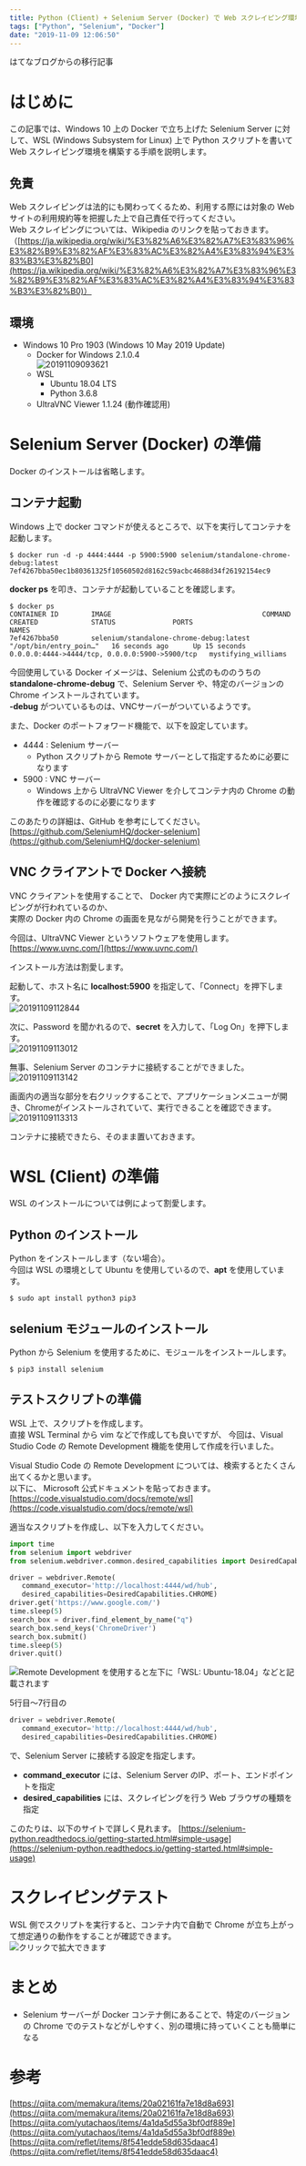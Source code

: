 ```yaml
---
title: Python (Client) + Selenium Server (Docker) で Web スクレイピング環境構築
tags: ["Python", "Selenium", "Docker"]
date: "2019-11-09 12:06:50"
---
```


<div class="alert info">
はてなブログからの移行記事
</div>

# はじめに
この記事では、Windows 10 上の Docker で立ち上げた Selenium Server に対して、WSL (Windows Subsystem for Linux) 上で Python スクリプトを書いて Web スクレイピング環境を構築する手順を説明します。

## 免責
Web スクレイピングは法的にも関わってくるため、利用する際には対象の Web サイトの利用規約等を把握した上で自己責任で行ってください。  
Web スクレイピングについては、Wikipedia のリンクを貼っておきます。（[https://ja.wikipedia.org/wiki/%E3%82%A6%E3%82%A7%E3%83%96%E3%82%B9%E3%82%AF%E3%83%AC%E3%82%A4%E3%83%94%E3%83%B3%E3%82%B0](https://ja.wikipedia.org/wiki/%E3%82%A6%E3%82%A7%E3%83%96%E3%82%B9%E3%82%AF%E3%83%AC%E3%82%A4%E3%83%94%E3%83%B3%E3%82%B0)）

## 環境
* Windows 10 Pro 1903 (Windows 10 May 2019 Update)
  * Docker for Windows 2.1.0.4  
![20191109093621](20191109093621.png)
  * WSL
    * Ubuntu 18.04 LTS
    * Python 3.6.8
  * UltraVNC Viewer 1.1.24 (動作確認用)

# Selenium Server (Docker) の準備
Docker のインストールは省略します。

## コンテナ起動

Windows 上で docker コマンドが使えるところで、以下を実行してコンテナを起動します。
```
$ docker run -d -p 4444:4444 -p 5900:5900 selenium/standalone-chrome-debug:latest
7ef4267bba50ec1b80361325f10560502d8162c59acbc4688d34f26192154ec9
```

**docker ps** を叩き、コンテナが起動していることを確認します。
```
$ docker ps
CONTAINER ID        IMAGE                                     COMMAND                  CREATED             STATUS              PORTS                                            NAMES
7ef4267bba50        selenium/standalone-chrome-debug:latest   "/opt/bin/entry_poin…"   16 seconds ago      Up 15 seconds       0.0.0.0:4444->4444/tcp, 0.0.0.0:5900->5900/tcp   mystifying_williams
```

今回使用している Docker イメージは、Selenium 公式のもののうちの **standalone-chrome-debug** で、Selenium Server や、特定のバージョンの Chrome インストールされています。  
**-debug** がついているものは、VNCサーバーがついているようです。

また、Docker のポートフォワード機能で、以下を設定しています。

* 4444 : Selenium サーバー
  * Python スクリプトから Remote サーバーとして指定するために必要になります
* 5900 : VNC サーバー
  * Windows 上から UltraVNC Viewer を介してコンテナ内の Chrome の動作を確認するのに必要になります

このあたりの詳細は、GitHub を参考にしてください。
[https://github.com/SeleniumHQ/docker-selenium](https://github.com/SeleniumHQ/docker-selenium)

## VNC クライアントで Docker へ接続
VNC クライアントを使用することで、 Docker 内で実際にどのようにスクレイピングが行われているのか、  
実際の Docker 内の Chrome の画面を見ながら開発を行うことができます。

今回は、UltraVNC Viewer というソフトウェアを使用します。
[https://www.uvnc.com/](https://www.uvnc.com/)

インストール方法は割愛します。

起動して、ホスト名に **localhost:5900** を指定して、「Connect」を押下します。  
![20191109112844](20191109112844.png)

次に、Password を聞かれるので、**secret** を入力して、「Log On」を押下します。  
![20191109113012](20191109113012.png)

無事、Selenium Server のコンテナに接続することができました。  
![20191109113142](20191109113142.png)

画面内の適当な部分を右クリックすることで、アプリケーションメニューが開き、Chromeがインストールされていて、実行できることを確認できます。  
![20191109113313](20191109113313.png)

コンテナに接続できたら、そのまま置いておきます。

# WSL (Client) の準備

WSL のインストールについては例によって割愛します。

## Python のインストール
Python をインストールします（ない場合）。  
今回は WSL の環境として Ubuntu を使用しているので、**apt** を使用しています。
```
$ sudo apt install python3 pip3
```

## selenium モジュールのインストール
Python から Selenium を使用するために、モジュールをインストールします。
```
$ pip3 install selenium
```

## テストスクリプトの準備
WSL 上で、スクリプトを作成します。  
直接 WSL Terminal から vim などで作成しても良いですが、
今回は、Visual Studio Code の Remote Development 機能を使用して作成を行いました。

Visual Studio Code の Remote Development については、検索するとたくさん出てくるかと思います。  
以下に、 Microsoft 公式ドキュメントを貼っておきます。
[https://code.visualstudio.com/docs/remote/wsl](https://code.visualstudio.com/docs/remote/wsl)

適当なスクリプトを作成し、以下を入力してください。
```python
import time
from selenium import webdriver
from selenium.webdriver.common.desired_capabilities import DesiredCapabilities

driver = webdriver.Remote(
   command_executor='http://localhost:4444/wd/hub',
   desired_capabilities=DesiredCapabilities.CHROME)
driver.get('https://www.google.com/')
time.sleep(5)
search_box = driver.find_element_by_name("q")
search_box.send_keys('ChromeDriver')
search_box.submit()
time.sleep(5)
driver.quit()
```

![Remote Development を使用すると左下に「WSL: Ubuntu-18.04」などと記載されます](20191109112151.png)

5行目～7行目の
```python
driver = webdriver.Remote(
   command_executor='http://localhost:4444/wd/hub',
   desired_capabilities=DesiredCapabilities.CHROME)
```
で、Selenium Server に接続する設定を指定します。

* **command_executor** には、Selenium Server のIP、ポート、エンドポイントを指定
* **desired_capabilities** には、スクレイピングを行う Web ブラウザの種類を指定

このたりは、以下のサイトで詳しく見れます。
[https://selenium-python.readthedocs.io/getting-started.html#simple-usage](https://selenium-python.readthedocs.io/getting-started.html#simple-usage)

# スクレイピングテスト
WSL 側でスクリプトを実行すると、コンテナ内で自動で Chrome が立ち上がって想定通りの動作をすることが確認できます。  
![クリックで拡大できます](20191109114954.png)

# まとめ
* Selenium サーバーが Docker コンテナ側にあることで、特定のバージョンの Chrome でのテストなどがしやすく、別の環境に持っていくことも簡単になる

# 参考
[https://qiita.com/memakura/items/20a02161fa7e18d8a693](https://qiita.com/memakura/items/20a02161fa7e18d8a693)
[https://qiita.com/yutachaos/items/4a1da5d55a3bf0df889e](https://qiita.com/yutachaos/items/4a1da5d55a3bf0df889e)
[https://qiita.com/reflet/items/8f541edde58d635daac4](https://qiita.com/reflet/items/8f541edde58d635daac4)
